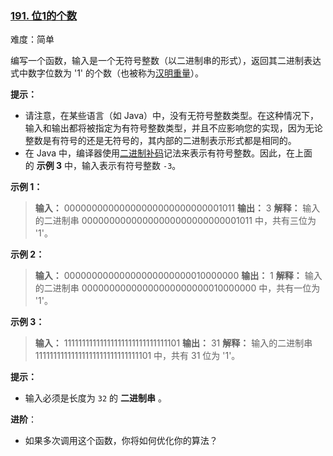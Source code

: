 ﻿### [191\. 位1的个数](https://leetcode.cn/problems/number-of-1-bits/)

难度：简单

编写一个函数，输入是一个无符号整数（以二进制串的形式），返回其二进制表达式中数字位数为 '1' 的个数（也被称为[汉明重量](https://baike.baidu.com/item/%E6%B1%89%E6%98%8E%E9%87%8D%E9%87%8F)）。

**提示：**

- 请注意，在某些语言（如 Java）中，没有无符号整数类型。在这种情况下，输入和输出都将被指定为有符号整数类型，并且不应影响您的实现，因为无论整数是有符号的还是无符号的，其内部的二进制表示形式都是相同的。
- 在 Java 中，编译器使用[二进制补码](https://baike.baidu.com/item/二进制补码/5295284)记法来表示有符号整数。因此，在上面的 **示例 3** 中，输入表示有符号整数 `-3`。

**示例 1：**

> **输入：** 00000000000000000000000000001011
> **输出：** 3
> **解释：** 输入的二进制串 00000000000000000000000000001011 中，共有三位为 '1'。

**示例 2：**

> **输入：** 00000000000000000000000010000000
> **输出：** 1
> **解释：** 输入的二进制串 00000000000000000000000010000000 中，共有一位为 '1'。

**示例 3：**

> **输入：** 11111111111111111111111111111101
> **输出：** 31
> **解释：** 输入的二进制串 11111111111111111111111111111101 中，共有 31 位为 '1'。

**提示：**

- 输入必须是长度为 `32` 的 **二进制串** 。

**进阶**：

- 如果多次调用这个函数，你将如何优化你的算法？
